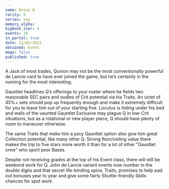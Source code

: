 ```yaml
---
name: Union Q
rarity: 5
series: voy
memory_alpha:
bigbook_tier: 4
events: 38
in_portal: true
date: 12/01/2022
obtained: Event
mega: false
published: true
---
```


A Jack of most trades, Qunion may not be the most conventionally powerful de Lancie card to have ever joined the game, but he’s certainly in the running for the most interesting.

Gauntlet headlines Q’s offerings to your roster where he fields two reasonable SEC pairs and oodles of Crit potential via his Traits. An octet of 45%+ sets should pop up frequently enough and make it extremely difficult for you to leave him out of your starting five. Locutus is hiding under his bed and walls of the vaunted Gauntlet Exclusive may plague Q in low-Crit situations, but as a rotational or new player piece, Q should have plenty of room to maneuver otherwise.

The same Traits that make him a juicy Gauntlet option also give him great Collection potential, like many other Q. Strong floor/ceiling value there makes the trip to five stars more worth it than for a lot of other “Gauntlet crew” who sport poor Bases.

Despite not receiving grades at the top of his Event class, there will still be weekend work for Q. John de Lancie variant events now number in the double digits and that secret life-binding spice, Traits, promises to help pad out bonuses year to year and give some fairly Shuttle-friendly Skills chances for spot work.
